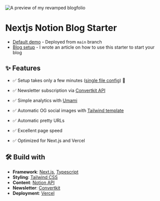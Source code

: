 ![A preview of my revamped blogfolio](https://nextjs-notion-blog-starter.vercel.app/preview/1.jpg)

# Nextjs Notion Blog Starter

- [Default demo](https://nextjs-notion-blog-starter.vercel.app/) - Deployed from `main` branch
- [Blog setup](https://nextjs-notion-blog-starter.vercel.app/blog/deploy-your-notion-blog-powered-by-nextjs-and-tailwind) - I wrote an article on how to use this starter to start your blog

## ✨ Features

- ✅ Setup takes only a few minutes ([single file config](https://github.com/tuanphungcz/nextjs-notion-blog-starter/blob/main/data/siteData.ts)) 💪
- ✅ Newsletter subscription via [Convertkit API](https://github.com/tuanphungcz/nextjs-notion-blog-starter/blob/main/pages/api/subscribe-convertkit.tsx)
- ✅ Simple analytics with [Umami](https://github.com/umami-software/umami)

- ✅ Automatic OG social images with [Tailwind template](https://github.com/tuanphungcz/nextjs-notion-blog-starter/blob/main/components/OgTemplate.tsx)
- ✅ Automatic pretty URLs
- ✅ Excellent page speed
- ✅ Optimized for Next.js and Vercel

## 🛠 Build with

- **Framework**: [Next.js](https://nextjs.org/), [Typescript](https://www.typescriptlang.org/)
- **Styling**: [Tailwind CSS](https://tailwindcss.com/)
- **Content**: [Notion API](https://developers.notion.com)
- **Newsletter**: [Convertkit](https://convertkit.com/)
- **Deployment**: [Vercel](https://vercel.com)
